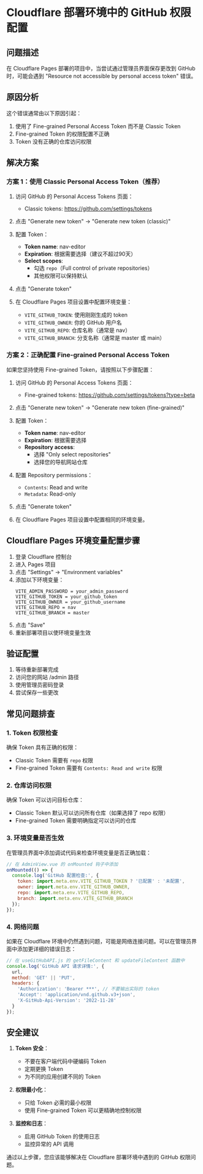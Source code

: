 # Cloudflare 部署环境中的 GitHub 权限配置

## 问题描述
在 Cloudflare Pages 部署的项目中，当尝试通过管理员界面保存更改到 GitHub 时，可能会遇到 "Resource not accessible by personal access token" 错误。

## 原因分析
这个错误通常由以下原因引起：
1. 使用了 Fine-grained Personal Access Token 而不是 Classic Token
2. Fine-grained Token 的权限配置不正确
3. Token 没有正确的仓库访问权限

## 解决方案

### 方案 1：使用 Classic Personal Access Token（推荐）

1. 访问 GitHub 的 Personal Access Tokens 页面：
   - Classic tokens: https://github.com/settings/tokens

2. 点击 "Generate new token" → "Generate new token (classic)"

3. 配置 Token：
   - **Token name**: nav-editor
   - **Expiration**: 根据需要选择（建议不超过90天）
   - **Select scopes**:
     - 勾选 `repo`（Full control of private repositories）
     - 其他权限可以保持默认

4. 点击 "Generate token"

5. 在 Cloudflare Pages 项目设置中配置环境变量：
   - `VITE_GITHUB_TOKEN`: 使用刚刚生成的 token
   - `VITE_GITHUB_OWNER`: 你的 GitHub 用户名
   - `VITE_GITHUB_REPO`: 仓库名称（通常是 nav）
   - `VITE_GITHUB_BRANCH`: 分支名称（通常是 master 或 main）

### 方案 2：正确配置 Fine-grained Personal Access Token

如果您坚持使用 Fine-grained Token，请按照以下步骤配置：

1. 访问 GitHub 的 Personal Access Tokens 页面：
   - Fine-grained tokens: https://github.com/settings/tokens?type=beta

2. 点击 "Generate new token" → "Generate new token (fine-grained)"

3. 配置 Token：
   - **Token name**: nav-editor
   - **Expiration**: 根据需要选择
   - **Repository access**:
     - 选择 "Only select repositories"
     - 选择您的导航网站仓库

4. 配置 Repository permissions：
   - `Contents`: Read and write
   - `Metadata`: Read-only

5. 点击 "Generate token"

6. 在 Cloudflare Pages 项目设置中配置相同的环境变量。

## Cloudflare Pages 环境变量配置步骤

1. 登录 Cloudflare 控制台
2. 进入 Pages 项目
3. 点击 "Settings" → "Environment variables"
4. 添加以下环境变量：
   ```
   VITE_ADMIN_PASSWORD = your_admin_password
   VITE_GITHUB_TOKEN = your_github_token
   VITE_GITHUB_OWNER = your_github_username
   VITE_GITHUB_REPO = nav
   VITE_GITHUB_BRANCH = master
   ```
5. 点击 "Save"
6. 重新部署项目以使环境变量生效

## 验证配置

1. 等待重新部署完成
2. 访问您的网站 /admin 路径
3. 使用管理员密码登录
4. 尝试保存一些更改

## 常见问题排查

### 1. Token 权限检查
确保 Token 具有正确的权限：
- Classic Token 需要有 `repo` 权限
- Fine-grained Token 需要有 `Contents: Read and write` 权限

### 2. 仓库访问权限
确保 Token 可以访问目标仓库：
- Classic Token 默认可以访问所有仓库（如果选择了 repo 权限）
- Fine-grained Token 需要明确指定可以访问的仓库

### 3. 环境变量是否生效
在管理员界面中添加调试代码来检查环境变量是否正确加载：

```javascript
// 在 AdminView.vue 的 onMounted 钩子中添加
onMounted(() => {
  console.log('GitHub 配置检查:', {
    token: import.meta.env.VITE_GITHUB_TOKEN ? '已配置' : '未配置',
    owner: import.meta.env.VITE_GITHUB_OWNER,
    repo: import.meta.env.VITE_GITHUB_REPO,
    branch: import.meta.env.VITE_GITHUB_BRANCH
  });
});
```

### 4. 网络问题
如果在 Cloudflare 环境中仍然遇到问题，可能是网络连接问题。可以在管理员界面中添加更详细的错误日志：

```javascript
// 在 useGitHubAPI.js 的 getFileContent 和 updateFileContent 函数中
console.log('GitHub API 请求详情:', {
  url,
  method: 'GET' || 'PUT',
  headers: {
    'Authorization': 'Bearer ***', // 不要输出实际的 token
    'Accept': 'application/vnd.github.v3+json',
    'X-GitHub-Api-Version': '2022-11-28'
  }
});
```

## 安全建议

1. **Token 安全**：
   - 不要在客户端代码中硬编码 Token
   - 定期更换 Token
   - 为不同的应用创建不同的 Token

2. **权限最小化**：
   - 只给 Token 必需的最小权限
   - 使用 Fine-grained Token 可以更精确地控制权限

3. **监控和日志**：
   - 启用 GitHub Token 的使用日志
   - 监控异常的 API 调用

通过以上步骤，您应该能够解决在 Cloudflare 部署环境中遇到的 GitHub 权限问题。